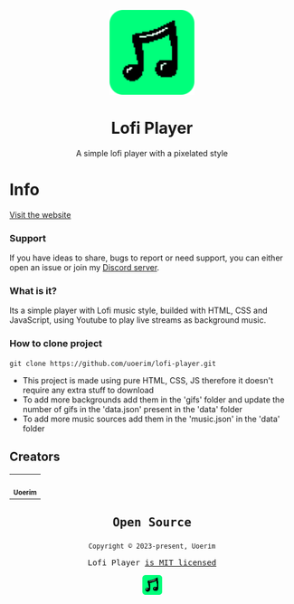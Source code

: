 <p align="center">
  <img src="/docs/assets/svg/favicon.svg" width="150" />
</p>
<h1 align="center">Lofi Player</h1>
<p align="center">A simple lofi player with a pixelated style</p>
<p align="center">
</p>


# Info

[Visit the website](https://uoerim.github.io/lofi-player/)

### Support

If you have ideas to share, bugs to report or need support, you can either open an issue or join my [Discord server](https://discord.gg/GdxnspKYva).

### What is it?

Its a simple player with Lofi music style, builded with HTML, CSS and JavaScript, using Youtube to play live streams as background music.

### How to clone project
```
git clone https://github.com/uoerim/lofi-player.git
```
- This project is made using pure HTML, CSS, JS therefore it doesn't require any extra stuff to download
- To add more backgrounds add them in the 'gifs' folder and update the number of gifs in the 'data.json' present in the 'data' folder
- To add more music sources add them in the 'music.json' in the 'data' folder


## Creators

<table>
  <tr>
    <td align="center">
      <a href="https://github.com/uoerim">
        <img src="https://avatars.githubusercontent.com/u/65606350?s=400&u=54f80fc0e0665c53cd22745acbceeba0b53efbad&v=4" width="100px;" alt=""/><br />
       <sub><b>Uoerim</b></sub>
      </a>
    </td>
 </table>

<samp>

<h2 align="center">
  Open Source
</h2>
<p align="center">
  <sub>Copyright © 2023-present, Uoerim</sub>
</p>
<p align="center">Lofi Player <a href="https://github.com/Uoerim/lofi-player/blob/main/LICENSE">is MIT licensed</a></p>
<p align="center">
  <img src="/docs/assets/svg/favicon.svg" width="35" />
</p>
  
</samp>
